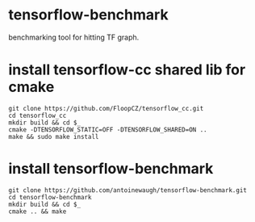 # tensorflow-benchmark
benchmarking tool for hitting TF graph.

# install tensorflow-cc shared lib for cmake
```
git clone https://github.com/FloopCZ/tensorflow_cc.git
cd tensorflow_cc
mkdir build && cd $_
cmake -DTENSORFLOW_STATIC=OFF -DTENSORFLOW_SHARED=ON ..
make && sudo make install
```

# install tensorflow-benchmark
```
git clone https://github.com/antoinewaugh/tensorflow-benchmark.git
cd tensorflow-benchmark
mkdir build && cd $_
cmake .. && make
```
